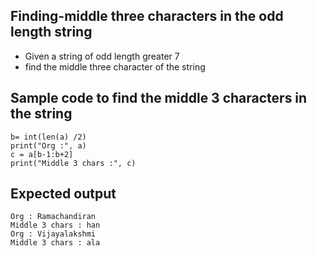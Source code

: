 ## Finding-middle three characters in the odd length string 
- Given a string of odd length greater 7
- find the middle three character of the string

## Sample code to find the middle 3 characters in the string
```
b= int(len(a) /2)
print("Org :", a)
c = a[b-1:b+2]
print("Middle 3 chars :", c)
```
## Expected output
```
Org : Ramachandiran
Middle 3 chars : han
Org : Vijayalakshmi
Middle 3 chars : ala
```
